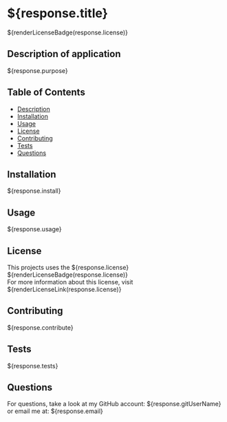  # ${response.title} 
 ${renderLicenseBadge(response.license)}

## Description of application  
${response.purpose}
## Table of Contents
* [Description](#description-of-application)
* [Installation](#installation)
* [Usage](#usage)
* [License](#license)
* [Contributing](#contributing)
* [Tests](#tests)
* [Questions](#questions)
## Installation
${response.install}
## Usage  
${response.usage}

## License
This projects uses the ${response.license} ${renderLicenseBadge(response.license)}  
For more information about this license, visit ${renderLicenseLink(response.license)}


## Contributing
${response.contribute}
## Tests
${response.tests}
## Questions
For questions, take a look at my GitHub account: ${response.gitUserName}  
or email me at: ${response.email}

